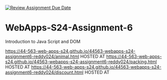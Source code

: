 [![Review Assignment Due Date](https://classroom.github.com/assets/deadline-readme-button-24ddc0f5d75046c5622901739e7c5dd533143b0c8e959d652212380cedb1ea36.svg)](https://classroom.github.com/a/1Z6dGCon)
# WebApps-S24-Assignment-6
Introduction to Java Script and DOM

https://44-563-web-apps-s24.github.io/44563-webapps-s24-assignment6-reddy024/animal.html HOSTED AT
https://44-563-web-apps-s24.github.io/44563-webapps-s24-assignment6-reddy024/packing.html HOSTED AT
https://44-563-web-apps-s24.github.io/44563-webapps-s24-assignment6-reddy024/discount.html HOSTED AT


